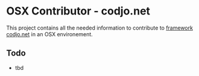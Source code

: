 OSX Contributor - codjo.net
============================

This project contains all the needed information to contribute to [framework codjo.net](http://codjo.net) in an OSX environement.

Todo
----

* tbd

